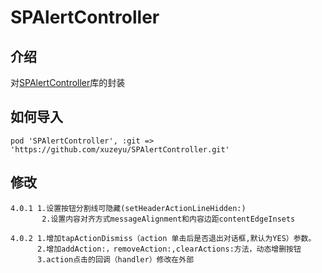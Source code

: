 # SPAlertController

## 介绍
对[SPAlertController](https://github.com/SPStore/SPAlertController)库的封装

## 如何导入
```
pod 'SPAlertController', :git => 'https://github.com/xuzeyu/SPAlertController.git'
```

## 修改
```
4.0.1 1.设置按钮分割线可隐藏(setHeaderActionLineHidden:) 
       2.设置内容对齐方式messageAlignment和内容边距contentEdgeInsets
```
```
4.0.2 1.增加tapActionDismiss（action 单击后是否退出对话框,默认为YES）参数。
      2.增加addAction:，removeAction:,clearActions:方法，动态增删按钮
      3.action点击的回调（handler）修改在外部
```